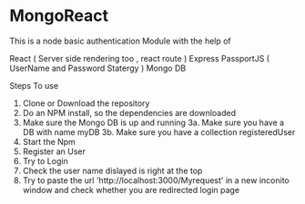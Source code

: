 # MongoReact

This is a node basic authentication Module with the help of 

React ( Server side rendering too , react route )
Express
PassportJS ( UserName and Password Statergy )
Mongo DB

Steps To use

1. Clone or Download the repository
2. Do an NPM install, so the dependencies are downloaded
3. Make sure the Mongo DB is up and running 
    3a. Make sure you have a DB with name myDB
    3b. Make sure you have a collection registeredUser
4. Start the Npm 
5. Register an User
6. Try to Login 
7. Check the user name dislayed is right at the top
8. Try to paste the url 'http://localhost:3000/Myrequest' in a new inconito window and check whether you are redirected login page
